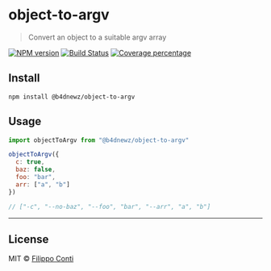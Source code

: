 # object-to-argv

> Convert an object to a suitable argv array

[![NPM version][npm-image]][npm-url] [![Build Status][travis-image]][travis-url] [![Coverage percentage][coveralls-image]][coveralls-url]

## Install

```
npm install @b4dnewz/object-to-argv
```

## Usage

```js
import objectToArgv from "@b4dnewz/object-to-argv"

objectToArgv({
  c: true,
  baz: false,
  foo: "bar",
  arr: ["a", "b"]
})

// ["-c", "--no-baz", "--foo", "bar", "--arr", "a", "b"]
```

---

## License

MIT © [Filippo Conti](https://b4dnewz.github.io/)

[npm-image]: https://badge.fury.io/js/%40b4dnewz%2Fobject-to-argv.svg
[npm-url]: https://npmjs.org/package/@b4dnewz/object-to-argv
[travis-image]: https://travis-ci.org/b4dnewz/object-to-argv.svg?branch=master
[travis-url]: https://travis-ci.org/b4dnewz/object-to-argv
[coveralls-image]: https://coveralls.io/repos/b4dnewz/object-to-argv/badge.svg
[coveralls-url]: https://coveralls.io/r/b4dnewz/object-to-argv
